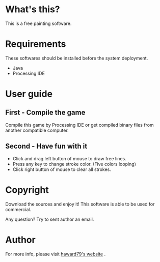 # What's this?
This is a free painting software.

# Requirements
These softwares should be installed before the system deployment.
* Java
* Processing IDE

# User guide
## First - Compile the game
Compile this game by Processing IDE or get compiled binary files from another compatible computer.

## Second - Have fun with it
* Click and drag left button of mouse to draw free lines.
* Press any key to change stroke color. (Five colors looping)
* Click right button of mouse to clear all strokes.

# Copyright
Download the sources and enjoy it! This software is able to be used for commercial.

Any question? Try to sent author an email.

# Author
For more info, please visit [haward79's website](https://www.haward79.tw/) .


